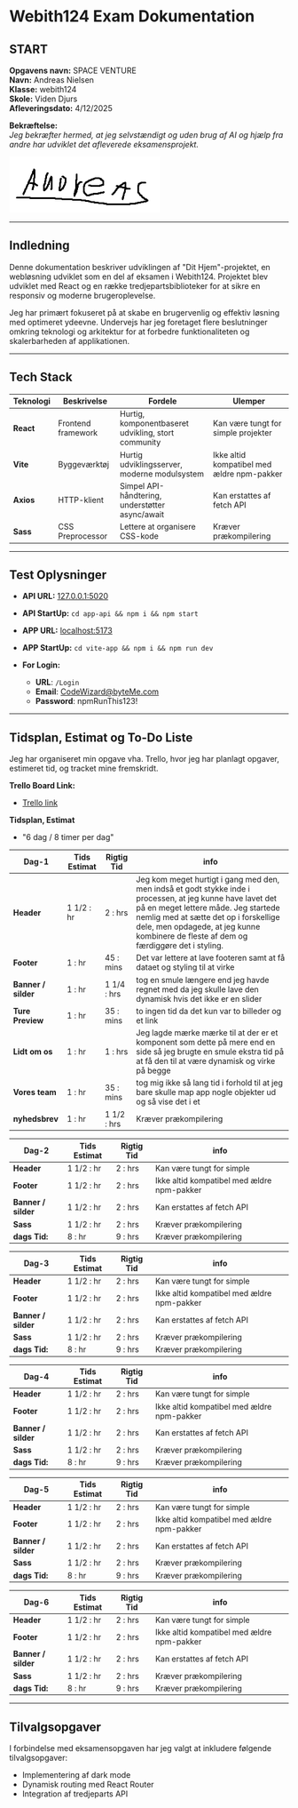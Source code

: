 # Webith124 Exam Dokumentation

## START

**Opgavens navn:** SPACE VENTURE  
**Navn:** Andreas Nielsen  
**Klasse:** webith124  
**Skole:** Viden Djurs  
**Afleveringsdato:** 4/12/2025

**Bekræftelse:**  
_Jeg bekræfter hermed, at jeg selvstændigt og uden brug af AI og hjælp fra andre har udviklet det afleverede eksamensprojekt._

![Underskrift](imgs/image.png)

---

## Indledning

Denne dokumentation beskriver udviklingen af "Dit Hjem"-projektet, en webløsning udviklet som en del af eksamen i Webith124.
Projektet blev udviklet med React og en række tredjepartsbiblioteker for at sikre en responsiv og moderne brugeroplevelse.

Jeg har primært fokuseret på at skabe en brugervenlig og effektiv løsning med optimeret ydeevne. Undervejs har jeg foretaget flere beslutninger omkring teknologi og arkitektur for at forbedre funktionaliteten og skalerbarheden af applikationen.

---

## Tech Stack

| Teknologi | Beskrivelse        | Fordele                                             | Ulemper                                    |
| --------- | ------------------ | --------------------------------------------------- | ------------------------------------------ |
| **React** | Frontend framework | Hurtig, komponentbaseret udvikling, stort community | Kan være tungt for simple projekter        |
| **Vite**  | Byggeværktøj       | Hurtig udviklingsserver, moderne modulsystem        | Ikke altid kompatibel med ældre npm-pakker |
| **Axios** | HTTP-klient        | Simpel API-håndtering, understøtter async/await     | Kan erstattes af fetch API                 |
| **Sass**  | CSS Preprocessor   | Lettere at organisere CSS-kode                      | Kræver prækompilering                      |

---

## Test Oplysninger

- **API URL:** [127.0.0.1:5020](ttp://127.0.0.1:5020)
- **API StartUp:** `cd app-api && npm i && npm start`

- **APP URL:** [localhost:5173](http://localhost:5173/)
- **APP StartUp:** `cd vite-app && npm i && npm run dev`

- **For Login:**
  - **URL**: `/Login`
  - **Email**: CodeWizard@byteMe.com
  - **Password**: npmRunThis123!

---

## Tidsplan, Estimat og To-Do Liste

Jeg har organiseret min opgave vha. Trello, hvor jeg har planlagt opgaver, estimeret tid, og tracket mine fremskridt.

**Trello Board Link:** 
- [Trello link](https://trello.com/invite/b/67e12ca3a50b2cc085bf3cd4/ATTI432c7b37cccf9538f3fdbc659e7567a8DC2390A2/webith124-andreasnielsen)

**Tidsplan, Estimat**
- "6 dag / 8 timer per dag"

| Dag-1               | Tids Estimat | Rigtig Tid | info                                       |
| ------------------- | ------------ | ---------- | ------------------------------------------ |
| **Header**          | 1 1/2 : hr   | 2 : hrs| Jeg kom meget hurtigt i gang med den, men indså et godt stykke inde i processen, at jeg kunne have lavet det på en meget lettere måde. Jeg startede nemlig med at sætte det op i forskellige dele, men opdagede, at jeg kunne kombinere de fleste af dem og færdiggøre det i styling. |
| **Footer**          | 1 : hr   | 45 : mins    | Det var lettere at lave footeren samt at få dataet og styling til at virke |
| **Banner / silder** | 1 : hr   | 1 1/4 : hrs    | tog en smule længere end jeg havde regnet med da jeg skulle lave den dynamisk hvis det ikke er en slider |
| **Ture Preview**    | 1 : hr   | 35 : mins    | to ingen tid da det kun var to billeder og et link |
| **Lidt om os**      | 1 : hr   | 1 : hrs    | Jeg lagde mærke mærke til at der er et komponent som dette på mere end en side så jeg brugte en smule ekstra tid på at få den til at være dynamisk og virke på begge |
| **Vores team**      | 1 : hr   | 35 : mins    | tog mig ikke så lang tid i forhold til at jeg bare skulle map app nogle objekter ud og så vise det i et                      |
| **nyhedsbrev**      | 1 : hr   | 1 1/2 : hrs    | Kræver prækompilering                      |

| Dag-2               | Tids Estimat | Rigtig Tid | info                                       |
| ------------------- | ------------ | ---------- | ------------------------------------------ |
| **Header**          | 1 1/2 : hr   | 2 : hrs    | Kan være tungt for simple                  |
| **Footer**          | 1 1/2 : hr   | 2 : hrs    | Ikke altid kompatibel med ældre npm-pakker |
| **Banner / silder** | 1 1/2 : hr   | 2 : hrs    | Kan erstattes af fetch API                 |
| **Sass**            | 1 1/2 : hr   | 2 : hrs    | Kræver prækompilering                      |
| **dags Tid:**       | 8 : hr       | 9 : hrs    | Kræver prækompilering                      |

| Dag-3               | Tids Estimat | Rigtig Tid | info                                       |
| ------------------- | ------------ | ---------- | ------------------------------------------ |
| **Header**          | 1 1/2 : hr   | 2 : hrs    | Kan være tungt for simple                  |
| **Footer**          | 1 1/2 : hr   | 2 : hrs    | Ikke altid kompatibel med ældre npm-pakker |
| **Banner / silder** | 1 1/2 : hr   | 2 : hrs    | Kan erstattes af fetch API                 |
| **Sass**            | 1 1/2 : hr   | 2 : hrs    | Kræver prækompilering                      |
| **dags Tid:**       | 8 : hr       | 9 : hrs    | Kræver prækompilering                      |

| Dag-4               | Tids Estimat | Rigtig Tid | info                                       |
| ------------------- | ------------ | ---------- | ------------------------------------------ |
| **Header**          | 1 1/2 : hr   | 2 : hrs    | Kan være tungt for simple                  |
| **Footer**          | 1 1/2 : hr   | 2 : hrs    | Ikke altid kompatibel med ældre npm-pakker |
| **Banner / silder** | 1 1/2 : hr   | 2 : hrs    | Kan erstattes af fetch API                 |
| **Sass**            | 1 1/2 : hr   | 2 : hrs    | Kræver prækompilering                      |
| **dags Tid:**       | 8 : hr       | 9 : hrs    | Kræver prækompilering                      |

| Dag-5               | Tids Estimat | Rigtig Tid | info                                       |
| ------------------- | ------------ | ---------- | ------------------------------------------ |
| **Header**          | 1 1/2 : hr   | 2 : hrs    | Kan være tungt for simple                  |
| **Footer**          | 1 1/2 : hr   | 2 : hrs    | Ikke altid kompatibel med ældre npm-pakker |
| **Banner / silder** | 1 1/2 : hr   | 2 : hrs    | Kan erstattes af fetch API                 |
| **Sass**            | 1 1/2 : hr   | 2 : hrs    | Kræver prækompilering                      |
| **dags Tid:**       | 8 : hr       | 9 : hrs    | Kræver prækompilering                      |

| Dag-6               | Tids Estimat | Rigtig Tid | info                                       |
| ------------------- | ------------ | ---------- | ------------------------------------------ |
| **Header**          | 1 1/2 : hr   | 2 : hrs    | Kan være tungt for simple                  |
| **Footer**          | 1 1/2 : hr   | 2 : hrs    | Ikke altid kompatibel med ældre npm-pakker |
| **Banner / silder** | 1 1/2 : hr   | 2 : hrs    | Kan erstattes af fetch API                 |
| **Sass**            | 1 1/2 : hr   | 2 : hrs    | Kræver prækompilering                      |
| **dags Tid:**       | 8 : hr       | 9 : hrs    | Kræver prækompilering                      |

---

## Tilvalgsopgaver

I forbindelse med eksamensopgaven har jeg valgt at inkludere følgende tilvalgsopgaver:

- Implementering af dark mode
- Dynamisk routing med React Router
- Integration af tredjeparts API
